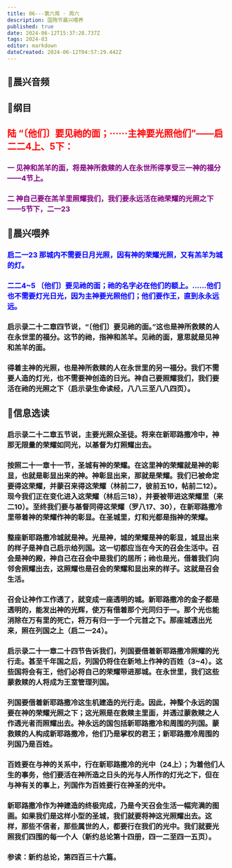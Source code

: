 ```yaml
---
title: 06---第六周 · 周六
description: 国殇节晨兴喂养
published: true
date: 2024-06-12T15:37:28.737Z
tags: 2024-03
editor: markdown
dateCreated: 2024-06-12T04:57:29.442Z
---
```


## 🎵晨兴音频

## 📖纲目

## <font color=red>陆    “〔他们〕要见祂的面；······主神要光照他们”——启二二4上、5下：</font>

### <font color=purple>一    见神和羔羊的面，将是神所救赎的人在永世所得享受三一神的福分——4节上。</font>

### <font color=purple>二    神自己要在羔羊里照耀我们，我们要永远活在祂荣耀的光照之下——5节下，二一23</font>

## 📖晨兴喂养

### <font color=blue>启二一23    那城内不需要日月光照，因有神的荣耀光照，又有羔羊为城的灯。</font>

### <font color=blue>二二4~5    〔他们〕要见祂的面；祂的名字必在他们的额上。……他们也不需要灯光日光，因为主神要光照他们；他们要作王，直到永永远远。</font>

### 启示录二十二章四节说，“〔他们〕要见祂的面。”这也是神所救赎的人在永世里的福分。这节的祂，指神和羔羊。见祂的面，意思就是见神和羔羊的面。

### 得着主神的光照，也是神所救赎的人在永世里的另一福分。我们不需要人造的灯光，也不需要神创造的日光。神自己要照耀我们，我们要活在祂的光照之下（启示录生命读经，八八三至八八四页）。

## 📖信息选读

### 启示录二十二章五节说，主要光照众圣徒。将来在新耶路撒冷中，神那无限量的荣耀如同光，以基督为灯照耀出去。

### 按照二十一章十一节，圣城有神的荣耀。在这里神的荣耀就是神的彰显，也就是彰显出来的神。神彰显出来，那就是荣耀。我们已被命定要得这荣耀，并蒙召来得这荣耀（林前二7，彼前五10，帖前二12）。现今我们正在变化进入这荣耀（林后三18），并要被带进这荣耀里（来二10）。至终我们要与基督同得这荣耀（罗八17、30），在新耶路撒冷里带着神的荣耀作神的彰显。在圣城里，灯和光都是指神的荣耀。

### 整座新耶路撒冷城就是神。光是神，城的荣耀是神的彰显，城显出来的样子是神自己启示给列国。这一切都应当在今天的召会生活中。召会是神的殿，神自己在召会中是我们的居所；祂也是光，借着我们向邻舍照耀出去，这照耀也是召会的荣耀和显出来的样子。这就是召会生活。

### 召会让神作工作透了，就变成一座透明的城。新耶路撒冷的金子都是透明的，能发出神的光辉，使万有借着那个光同归于一。那个光也能消除在万有里的死亡，将万有归一于一个元首之下。那座城透出光来，照在列国之上（启二一24）。

### 启示录二十一章二十四节告诉我们，列国要借着新耶路撒冷照耀的光行走。甚至千年国之后，列国仍将住在新地上作神的百姓（3~4）。这些国将会有王，他们必将自己的荣耀带进那城。在永世里，我们这些蒙救赎的人将成为王室管理列国。

### 列国要借着新耶路撒冷这生机建造的光行走。因此，神整个永远的国要在神的荣耀光照之下；这光照是在救赎主里面，并透过蒙救赎之人作透光者而照耀出去。神永远的国包括新耶路撒冷和周围的列国。蒙救赎的人构成新耶路撒冷，他们乃是掌权的君王；新耶路撒冷周围的列国乃是百姓。

### 百姓要在与神的关系中，行在新耶路撒冷的光中（24上）；为着他们人生的事务，他们要活在神所造之日头的光与人所作的灯光之下，但在与神有关的事上，列国作为百姓要行在神圣的光中。

### 新耶路撒冷作为神建造的终极完成，乃是今天召会生活一幅完满的图画。如果我们是这样小型的圣城，我们就要将神这光照耀出去。这样，那些不信者，那些属世的人，都要行在我们的光中。我们就要光照我们四围的每一个人（新约总论第十四册，四一二至四一五页）。

### 参读：新约总论，第四百三十六篇。
<!-- Google tag (gtag.js) -->
<script async src="https://www.googletagmanager.com/gtag/js?id=G-1P8709Z16T"></script>
<script>
  window.dataLayer = window.dataLayer || [];
  function gtag(){dataLayer.push(arguments);}
  gtag('js', new Date());

  gtag('config', 'G-1P8709Z16T');
</script>